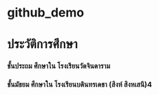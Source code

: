 # github_demo

<html>
	<H1>ประวัติการศึกษา</H1>
	<H3>ชั้นประถม ศึกษาใน โรงเรียนวัดจินดาราม</H3>
	<H3>ชั้นมัธยม ศึกษาใน โรงเรียนบดินทรเดชา (สิงห์ สิงหเสนี)4</H3>
</html>
